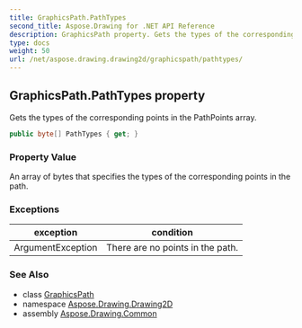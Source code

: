 ```yaml
---
title: GraphicsPath.PathTypes
second_title: Aspose.Drawing for .NET API Reference
description: GraphicsPath property. Gets the types of the corresponding points in the PathPoints array
type: docs
weight: 50
url: /net/aspose.drawing.drawing2d/graphicspath/pathtypes/
---
```

## GraphicsPath.PathTypes property

Gets the types of the corresponding points in the PathPoints array.

```csharp
public byte[] PathTypes { get; }
```

### Property Value

An array of bytes that specifies the types of the corresponding points in the path.

### Exceptions

| exception | condition |
| --- | --- |
| ArgumentException | There are no points in the path. |

### See Also

* class [GraphicsPath](../)
* namespace [Aspose.Drawing.Drawing2D](../../graphicspath/)
* assembly [Aspose.Drawing.Common](../../../)


